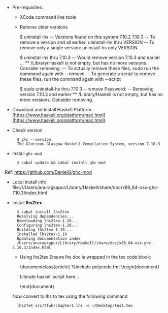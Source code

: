 * Pre-requisites:
    * XCode command line tools
    * Remove older versions

        $ uninstall-hs
        -- Versions found on this system
        7.10.2
        7.10.3
        -- To remove a version and all earlier: uninstall-hs thru VERSION
        -- To remove only a single version:     uninstall-hs only VERSION

        $ uninstall-hs thru 7.10.3
        -- Would remove version 7.10.3 and earlier
        ...
        ** /Library/Haskell is not empty, but has no more versions. Consider removing.
        -- To actually remove these files, sudo run the command again with --remove
        -- To generate a script to remove these files, run the command again with --script

        $ sudo uninstall-hs thru 7.10.3 --remove
        Password:
        -- Removing version 7.10.3 and earlier
        ** /Library/Haskell is not empty, but has no more versions. Consider removing.

* Download and Install Haskell Platform
[https://www.haskell.org/platform/mac.html](https://www.haskell.org/platform/mac.html)      

* Check version

        $ ghc --version
        The Glorious Glasgow Haskell Compilation System, version 7.10.3

* Install `ghc-mod`

        $ cabal update && cabal install ghc-mod

Ref: https://github.com/DanielG/ghc-mod        

* Local install info
file:///Users/anuragkapur/Library/Haskell/share/doc/x86_64-osx-ghc-7.10.3/index.html
        
* Install __lhs2tex__

        $ cabal install lhs2tex
        Resolving dependencies...
        Downloading lhs2tex-1.19...
        Configuring lhs2tex-1.19...
        Building lhs2tex-1.19...
        Installed lhs2tex-1.19
        Updating documentation index
        /Users/anuragkapur/Library/Haskell/share/doc/x86_64-osx-ghc-7.10.3/index.html            

    * Using lhs2tex
    Ensure lhs doc is wrapped in the tex code block:
    
        \documentclass{article}
        %include polycode.fmt
        \begin{document}
        
        Literate haskell script here...
        
        \end{document}
        
    Now convert to lhs to tex using the following command        
    
        lhs2TeX src/tfwh/chapter1.lhs -o ~/Desktop/test.tex
        
